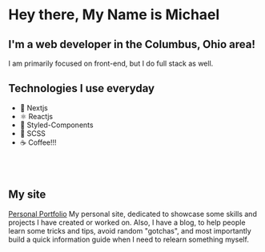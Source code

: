 # Hey there, My Name is Michael

## I'm a web developer in the Columbus, Ohio area!

I am primarily focused on front-end, but I do full stack as well.

## Technologies I use everyday

- 🚀 Nextjs
- ⚛ Reactjs
- 💅 Styled-Components
- 🌠 SCSS
- ☕️ Coffee!!!

<br />
<br />

## My site

[Personal Portfolio](https://MichaelHall.io)
My personal site, dedicated to showcase some skills and projects I have created or worked on. Also, I have a blog, to help people learn some tricks and tips, avoid random "gotchas", and most importantly build a quick information guide when I need to relearn something myself.
